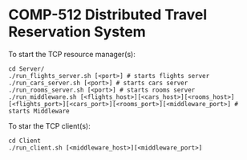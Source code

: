 # COMP-512 Distributed Travel Reservation System

To start the TCP resource manager(s):

```
cd Server/
./run_flights_server.sh [<port>] # starts flights server
./run_cars_server.sh [<port>] # starts cars server
./run_rooms_server.sh [<port>] # starts rooms server
./run_middleware.sh [<flights_host>][<cars_host>][<rooms_host>][<flights_port>][<cars_port>][<rooms_port>][<middleware_port>] # starts Middleware
```

To star the TCP client(s):

```
cd Client
./run_client.sh [<middleware_host>][<middleware_port>]
```
